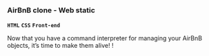### AirBnB clone - Web static
**`HTML`** **`CSS`** **`Front-end`**

Now that you have a command interpreter for managing your AirBnB objects, it’s time to make them alive!
!
